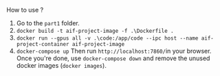 How to use ?
1. Go to the `part1` folder.
2. `docker build -t aif-project-image -f .\Dockerfile .`
3. `docker run --gpus all -v .\code:/app/code --ipc host --name aif-project-container aif-project-image`
4. `docker-compose up`
Then run `http://localhost:7860/`in your browser.
Once you're done, use `docker-compose down` and remove the unused docker images (`docker images`).